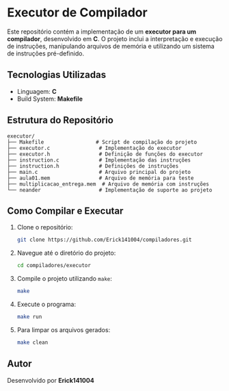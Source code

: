 # Executor de Compilador

Este repositório contém a implementação de um **executor para um compilador**, desenvolvido em **C**. O projeto inclui a interpretação e execução de instruções, manipulando arquivos de memória e utilizando um sistema de instruções pré-definido.

## Tecnologias Utilizadas
- Linguagem: **C**
- Build System: **Makefile**

## Estrutura do Repositório
```
executor/
├── Makefile                 # Script de compilação do projeto
├── executor.c                # Implementação do executor
├── executor.h                # Definição de funções do executor
├── instruction.c             # Implementação das instruções
├── instruction.h             # Definições de instruções
├── main.c                    # Arquivo principal do projeto
├── aula01.mem                # Arquivo de memória para teste
├── multiplicacao_entrega.mem  # Arquivo de memória com instruções
└── neander                   # Implementação de suporte ao projeto
```

## Como Compilar e Executar
1. Clone o repositório:
   ```sh
   git clone https://github.com/Erick141004/compiladores.git
   ```
2. Navegue até o diretório do projeto:
   ```sh
   cd compiladores/executor
   ```
3. Compile o projeto utilizando `make`:
   ```sh
   make
   ```
4. Execute o programa:
   ```sh
   make run
   ```
5. Para limpar os arquivos gerados:
   ```sh
   make clean
   ```

## Autor
Desenvolvido por **Erick141004**

